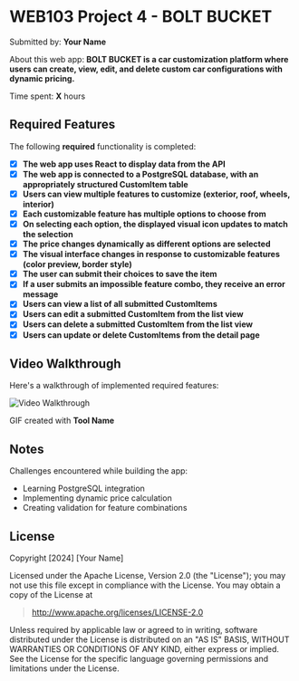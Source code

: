 # WEB103 Project 4 - BOLT BUCKET

Submitted by: **Your Name**

About this web app: **BOLT BUCKET is a car customization platform where users can create, view, edit, and delete custom car configurations with dynamic pricing.**

Time spent: **X** hours

## Required Features

The following **required** functionality is completed:

- [x] **The web app uses React to display data from the API**
- [x] **The web app is connected to a PostgreSQL database, with an appropriately structured CustomItem table**
- [x] **Users can view multiple features to customize (exterior, roof, wheels, interior)**
- [x] **Each customizable feature has multiple options to choose from**
- [x] **On selecting each option, the displayed visual icon updates to match the selection**
- [x] **The price changes dynamically as different options are selected**
- [x] **The visual interface changes in response to customizable features (color preview, border style)**
- [x] **The user can submit their choices to save the item**
- [x] **If a user submits an impossible feature combo, they receive an error message**
- [x] **Users can view a list of all submitted CustomItems**
- [x] **Users can edit a submitted CustomItem from the list view**
- [x] **Users can delete a submitted CustomItem from the list view**
- [x] **Users can update or delete CustomItems from the detail page**

## Video Walkthrough

Here's a walkthrough of implemented required features:

![Video Walkthrough](link-to-your-gif-here)

GIF created with **Tool Name**

## Notes

Challenges encountered while building the app:
- Learning PostgreSQL integration
- Implementing dynamic price calculation
- Creating validation for feature combinations

## License

Copyright [2024] [Your Name]

Licensed under the Apache License, Version 2.0 (the "License"); you may not use this file except in compliance with the License. You may obtain a copy of the License at

> http://www.apache.org/licenses/LICENSE-2.0

Unless required by applicable law or agreed to in writing, software distributed under the License is distributed on an "AS IS" BASIS, WITHOUT WARRANTIES OR CONDITIONS OF ANY KIND, either express or implied. See the License for the specific language governing permissions and limitations under the License.